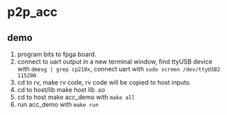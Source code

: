 # p2p_acc

## demo

1. program bits to fpga board.
2. connect to uart output in a new terminal window, find ttyUSB device with ```dmesg | grep cp210x```, connect uart with ```sudo screen /dev/ttyUSB2 115200```
3. cd to rv, make rv code, rv code will be copied to host inputs.
4. cd to host/lib make host lib .so
5. cd to host make acc_demo with ```make all```
6. run acc_demo with ```make run```
